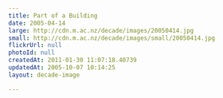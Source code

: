 ```yaml
---
title: Part of a Building
date: 2005-04-14
large: http://cdn.m.ac.nz/decade/images/20050414.jpg
small: http://cdn.m.ac.nz/decade/images/small/20050414.jpg
flickrUrl: null
photoId: null
createdAt: 2011-01-30 11:07:18.40739
updatedAt: 2005-10-07 10:14:25
layout: decade-image

---
```


